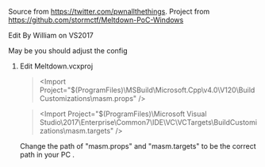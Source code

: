 Source from   https://twitter.com/pwnallthethings.
Project from  https://github.com/stormctf/Meltdown-PoC-Windows

Edit By William on VS2017

May be you should adjust the config 
1. Edit Meltdown.vcxproj
   > <Import Project="$(ProgramFiles)\MSBuild\Microsoft.Cpp\v4.0\V120\BuildCustomizations\masm.props" \/>

   >  <Import Project="$(ProgramFiles)\Microsoft Visual Studio\2017\Enterprise\Common7\IDE\VC\VCTargets\BuildCustomizations\masm.targets" \/>

   Change the path of "masm.props" and "masm.targets"  to be the correct path in your PC .
